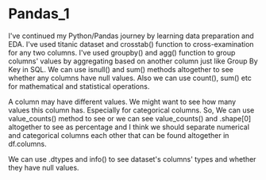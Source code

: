 # Pandas_1
I've continued my Python/Pandas journey by learning data preparation and EDA. I've used titanic dataset and crosstab() function to cross-examination for any two columns. I've used groupby() and agg() function to group columns' values by aggregating based on another column just like Group By Key in SQL. We can use isnull() and sum() methods altogether to see whether any columns have null values. Also we can use count(), sum() etc for mathematical and statistical operations.

A column may have different values. We might want to see how many values this column has. Especially for categorical columns. So, We can use value_counts() method to see or we can see value_counts() and .shape[0] altogether to see as percentage and I think we should separate numerical and categorical columns each other that can be found altogether in df.columns. 

We can use .dtypes and info() to see dataset's columns' types and whether they have null values.
